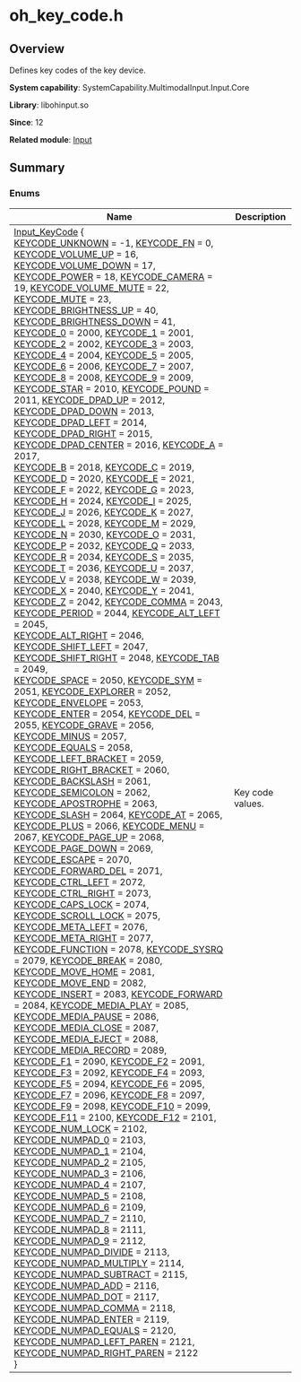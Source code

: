 # oh_key_code.h


## Overview

Defines key codes of the key device.

**System capability**: SystemCapability.MultimodalInput.Input.Core

**Library**: libohinput.so

**Since**: 12

**Related module**: [Input](input.md)


## Summary


### Enums

| Name| Description| 
| -------- | -------- |
| [Input_KeyCode](input.md#input_keycode) {<br>[KEYCODE_UNKNOWN](input.md) = -1, [KEYCODE_FN](input.md) = 0, [KEYCODE_VOLUME_UP](input.md) = 16, [KEYCODE_VOLUME_DOWN](input.md) = 17,<br>[KEYCODE_POWER](input.md) = 18, [KEYCODE_CAMERA](input.md) = 19, [KEYCODE_VOLUME_MUTE](input.md) = 22, [KEYCODE_MUTE](input.md) = 23,<br>[KEYCODE_BRIGHTNESS_UP](input.md) = 40, [KEYCODE_BRIGHTNESS_DOWN](input.md) = 41, [KEYCODE_0](input.md) = 2000, [KEYCODE_1](input.md) = 2001,<br>[KEYCODE_2](input.md) = 2002, [KEYCODE_3](input.md) = 2003, [KEYCODE_4](input.md) = 2004, [KEYCODE_5](input.md) = 2005,<br>[KEYCODE_6](input.md) = 2006, [KEYCODE_7](input.md) = 2007, [KEYCODE_8](input.md) = 2008, [KEYCODE_9](input.md) = 2009,<br>[KEYCODE_STAR](input.md) = 2010, [KEYCODE_POUND](input.md) = 2011, [KEYCODE_DPAD_UP](input.md) = 2012, [KEYCODE_DPAD_DOWN](input.md) = 2013,<br>[KEYCODE_DPAD_LEFT](input.md) = 2014, [KEYCODE_DPAD_RIGHT](input.md) = 2015, [KEYCODE_DPAD_CENTER](input.md) = 2016, [KEYCODE_A](input.md) = 2017,<br>[KEYCODE_B](input.md) = 2018, [KEYCODE_C](input.md) = 2019, [KEYCODE_D](input.md) = 2020, [KEYCODE_E](input.md) = 2021,<br>[KEYCODE_F](input.md) = 2022, [KEYCODE_G](input.md) = 2023, [KEYCODE_H](input.md) = 2024, [KEYCODE_I](input.md) = 2025,<br>[KEYCODE_J](input.md) = 2026, [KEYCODE_K](input.md) = 2027, [KEYCODE_L](input.md) = 2028, [KEYCODE_M](input.md) = 2029,<br>[KEYCODE_N](input.md) = 2030, [KEYCODE_O](input.md) = 2031, [KEYCODE_P](input.md) = 2032, [KEYCODE_Q](input.md) = 2033,<br>[KEYCODE_R](input.md) = 2034, [KEYCODE_S](input.md) = 2035, [KEYCODE_T](input.md) = 2036, [KEYCODE_U](input.md) = 2037,<br>[KEYCODE_V](input.md) = 2038, [KEYCODE_W](input.md) = 2039, [KEYCODE_X](input.md) = 2040, [KEYCODE_Y](input.md) = 2041,<br>[KEYCODE_Z](input.md) = 2042, [KEYCODE_COMMA](input.md) = 2043, [KEYCODE_PERIOD](input.md) = 2044, [KEYCODE_ALT_LEFT](input.md) = 2045,<br>[KEYCODE_ALT_RIGHT](input.md) = 2046, [KEYCODE_SHIFT_LEFT](input.md) = 2047, [KEYCODE_SHIFT_RIGHT](input.md) = 2048, [KEYCODE_TAB](input.md) = 2049,<br>[KEYCODE_SPACE](input.md) = 2050, [KEYCODE_SYM](input.md) = 2051, [KEYCODE_EXPLORER](input.md) = 2052, [KEYCODE_ENVELOPE](input.md) = 2053,<br>[KEYCODE_ENTER](input.md) = 2054, [KEYCODE_DEL](input.md) = 2055, [KEYCODE_GRAVE](input.md) = 2056, [KEYCODE_MINUS](input.md) = 2057,<br>[KEYCODE_EQUALS](input.md) = 2058, [KEYCODE_LEFT_BRACKET](input.md) = 2059, [KEYCODE_RIGHT_BRACKET](input.md) = 2060, [KEYCODE_BACKSLASH](input.md) = 2061,<br>[KEYCODE_SEMICOLON](input.md) = 2062, [KEYCODE_APOSTROPHE](input.md) = 2063, [KEYCODE_SLASH](input.md) = 2064, [KEYCODE_AT](input.md) = 2065,<br>[KEYCODE_PLUS](input.md) = 2066, [KEYCODE_MENU](input.md) = 2067, [KEYCODE_PAGE_UP](input.md) = 2068, [KEYCODE_PAGE_DOWN](input.md) = 2069,<br>[KEYCODE_ESCAPE](input.md) = 2070, [KEYCODE_FORWARD_DEL](input.md) = 2071, [KEYCODE_CTRL_LEFT](input.md) = 2072, [KEYCODE_CTRL_RIGHT](input.md) = 2073,<br>[KEYCODE_CAPS_LOCK](input.md) = 2074, [KEYCODE_SCROLL_LOCK](input.md) = 2075, [KEYCODE_META_LEFT](input.md) = 2076, [KEYCODE_META_RIGHT](input.md) = 2077,<br>[KEYCODE_FUNCTION](input.md) = 2078, [KEYCODE_SYSRQ](input.md) = 2079, [KEYCODE_BREAK](input.md) = 2080, [KEYCODE_MOVE_HOME](input.md) = 2081,<br>[KEYCODE_MOVE_END](input.md) = 2082, [KEYCODE_INSERT](input.md) = 2083, [KEYCODE_FORWARD](input.md) = 2084, [KEYCODE_MEDIA_PLAY](input.md) = 2085,<br>[KEYCODE_MEDIA_PAUSE](input.md) = 2086, [KEYCODE_MEDIA_CLOSE](input.md) = 2087, [KEYCODE_MEDIA_EJECT](input.md) = 2088, [KEYCODE_MEDIA_RECORD](input.md) = 2089,<br>[KEYCODE_F1](input.md) = 2090, [KEYCODE_F2](input.md) = 2091, [KEYCODE_F3](input.md) = 2092, [KEYCODE_F4](input.md) = 2093,<br>[KEYCODE_F5](input.md) = 2094, [KEYCODE_F6](input.md) = 2095, [KEYCODE_F7](input.md) = 2096, [KEYCODE_F8](input.md) = 2097,<br>[KEYCODE_F9](input.md) = 2098, [KEYCODE_F10](input.md) = 2099, [KEYCODE_F11](input.md) = 2100, [KEYCODE_F12](input.md) = 2101,<br>[KEYCODE_NUM_LOCK](input.md) = 2102, [KEYCODE_NUMPAD_0](input.md) = 2103, [KEYCODE_NUMPAD_1](input.md) = 2104, [KEYCODE_NUMPAD_2](input.md) = 2105,<br>[KEYCODE_NUMPAD_3](input.md) = 2106, [KEYCODE_NUMPAD_4](input.md) = 2107, [KEYCODE_NUMPAD_5](input.md) = 2108, [KEYCODE_NUMPAD_6](input.md) = 2109,<br>[KEYCODE_NUMPAD_7](input.md) = 2110, [KEYCODE_NUMPAD_8](input.md) = 2111, [KEYCODE_NUMPAD_9](input.md) = 2112, [KEYCODE_NUMPAD_DIVIDE](input.md) = 2113,<br>[KEYCODE_NUMPAD_MULTIPLY](input.md) = 2114, [KEYCODE_NUMPAD_SUBTRACT](input.md) = 2115, [KEYCODE_NUMPAD_ADD](input.md) = 2116, [KEYCODE_NUMPAD_DOT](input.md) = 2117,<br>[KEYCODE_NUMPAD_COMMA](input.md) = 2118, [KEYCODE_NUMPAD_ENTER](input.md) = 2119, [KEYCODE_NUMPAD_EQUALS](input.md) = 2120, [KEYCODE_NUMPAD_LEFT_PAREN](input.md) = 2121,<br>[KEYCODE_NUMPAD_RIGHT_PAREN](input.md) = 2122<br>} | Key code values. | 
